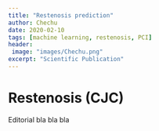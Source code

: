 ```yaml
---
title: "Restenosis prediction"
author: Chechu
date: 2020-02-10
tags: [machine learning, restenosis, PCI]
header:
 image: "images/Chechu.png"
excerpt: "Scientific Publication"
---
```

# Restenosis (CJC)

Editorial bla bla bla